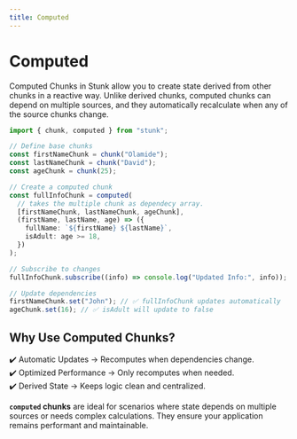 ```yaml
---
title: Computed
---
```


# Computed

Computed Chunks in Stunk allow you to create state derived from other chunks in a reactive way. Unlike derived chunks, computed chunks can depend on multiple sources, and they automatically recalculate when any of the source chunks change.

```typescript
import { chunk, computed } from "stunk";

// Define base chunks
const firstNameChunk = chunk("Olamide");
const lastNameChunk = chunk("David");
const ageChunk = chunk(25);

// Create a computed chunk
const fullInfoChunk = computed(
  // takes the multiple chunk as dependecy array.
  [firstNameChunk, lastNameChunk, ageChunk],
  (firstName, lastName, age) => ({
    fullName: `${firstName} ${lastName}`,
    isAdult: age >= 18,
  })
);

// Subscribe to changes
fullInfoChunk.subscribe((info) => console.log("Updated Info:", info));

// Update dependencies
firstNameChunk.set("John"); // ✅ fullInfoChunk updates automatically
ageChunk.set(16); // ✅ isAdult will update to false
```

## Why Use Computed Chunks?

✔️ Automatic Updates → Recomputes when dependencies change.  
✔️ Optimized Performance → Only recomputes when needed.  
✔️ Derived State → Keeps logic clean and centralized.

**`computed` chunks** are ideal for scenarios where state depends on multiple sources or needs complex calculations. They ensure your application remains performant and maintainable.
